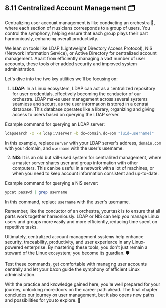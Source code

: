 ## 8.11 Centralized Account Management 🗂️

Centralizing user account management is like conducting an orchestra 🎼, where each section of musicians corresponds to a group of users. You control the symphony, helping ensure that each group plays their part harmoniously, enhancing overall productivity.

We lean on tools like LDAP (Lightweight Directory Access Protocol), NIS (Network Information Service), or Active Directory for centralized account management. Apart from efficiently managing a vast number of user accounts, these tools offer added security and improved system administration.

Let's dive into the two key utilities we'll be focusing on:

1. **LDAP**: In a Linux ecosystem, LDAP can act as a centralized repository for user credentials, effectively becoming the conductor of our orchestra. LDAP makes user management across several systems seamless and secure, as the user information is stored in a central database. This database operates like a library, organizing and giving access to users based on querying the LDAP server.

Example command for querying an LDAP server:
```bash
ldapsearch -x -H ldap://server -b dc=domain,dc=com "(uid=username)"
```
In this example, replace `server` with your LDAP server's address, `domain.com` with your domain, and `username` with the user's username.

2. **NIS**: It is an old but still-used system for centralized management, where a master server shares user and group information with other computers. This can be useful in a network with a lot of machines, or when you need to keep account information consistent and up-to-date.

Example command for querying a NIS server:
```bash
ypcat passwd | grep username
```
In this command, replace `username` with the user's username.

Remember, like the conductor of an orchestra, your task is to ensure that all parts work together harmoniously. LDAP or NIS can help you manage Linux users and groups more easily and more efficiently, reducing time spent on repetitive tasks.

Ultimately, centralized account management systems help enhance security, traceability, productivity, and user experience in any Linux-powered enterprise. By mastering these tools, you don't just remain a steward of the Linux ecosystem; you become its guardian. 🛡️

Test these commands, get comfortable with managing user accounts centrally and let your baton guide the symphony of efficient Linux administration.

With the practice and knowledge gained here, you're well prepared for your journey, unlocking more doors on the career path ahead. The final chapter concludes our journey on user management, but it also opens new paths and possibilities for you to explore. 🌟
